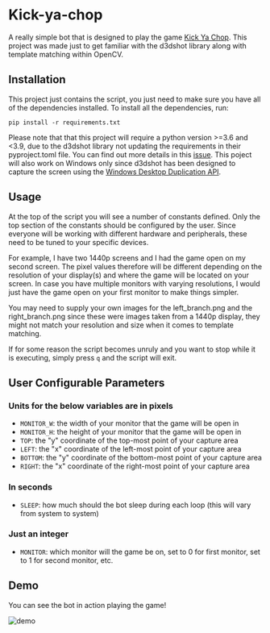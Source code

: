 # Kick-ya-chop

A really simple bot that is designed to play the game [Kick Ya Chop](https://www.addictinggames.com/clicker/kick-ya-chop).
This project was made just to get familiar with the d3dshot library along with template matching within OpenCV.

## Installation
This project just contains the script, you just need to make sure you have all of the dependencies installed.
To install all the dependencies, run:
```
pip install -r requirements.txt
```
Please note that that this project will require a python version >=3.6 and <3.9, due to the d3dshot library not updating the requirements in their pyproject.toml file.
You can find out more details in this [issue](https://github.com/SerpentAI/D3DShot/issues/44).
This poject will also work on Windows only since d3dshot has been designed to capture the screen using the [Windows Desktop Duplication API](https://docs.microsoft.com/en-us/windows/desktop/direct3ddxgi/desktop-dup-api).

## Usage
At the top of the script you will see a number of constants defined.
Only the top section of the constants should be configured by the user.
Since everyone will be working with different hardware and peripherals, these need to be tuned to your specific devices.

For example, I have two 1440p screens and I had the game open on my second screen.
The pixel values therefore will be different depending on the resolution of your display(s) and where the game will be located on your screen.
In case you have multiple monitors with varying resolutions, I would just have the game open on your first monitor to make things simpler.

You may need to supply your own images for the left_branch.png and the right_branch.png since these were images taken from a 1440p display, they might not match your resolution and size when it comes to template matching.

If for some reason the script becomes unruly and you want to stop while it is executing, simply press `q` and the script will exit.

## User Configurable Parameters
### Units for the below variables are in pixels
- `MONITOR_W`: the width of your monitor that the game will be open in 
- `MONITOR_H`: the height of your monitor that the game will be open in
- `TOP`: the "y" coordinate of the top-most point of your capture area
- `LEFT`: the "x" coordinate of the left-most point of your capture area
- `BOTTOM`: the "y" coordinate of the bottom-most point of your capture area
- `RIGHT`: the "x" coordinate of the right-most point of your capture area
### In seconds
- `SLEEP`: how much should the bot sleep during each loop (this will vary from system to system)
### Just an integer
- `MONITOR`: which monitor will the game be on, set to 0 for first monitor, set to 1 for second monitor, etc.

## Demo
You can see the bot in action playing the game!

![demo](./data/demo.gif)